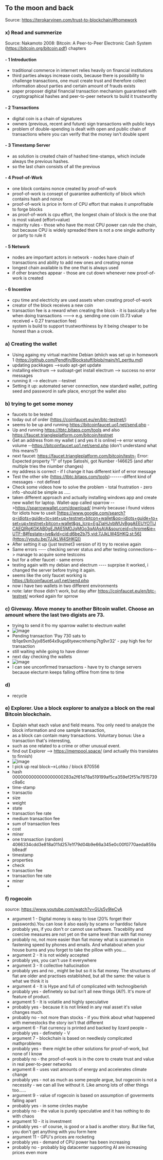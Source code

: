 ## To the moon and back
Source: https://terokarvinen.com/trust-to-blockchain/#homework

### x) Read and summerize
Source: Nakamoto 2008: Bitcoin: A Peer-to-Peer Electronic Cash System (https://bitcoin.org/bitcoin.pdf)  chapters
#### - 1 Introduction
 - traditional commerce in internert relies heavily on financial institutions
 - third parties always increase costs, because there is possibility to challenge transactions, one must create trust and therefore collect information about parties and certain amount of frauds exists
 - paper proposer digital financial transaction mechanism guaranteed with cryptographical hashes and peer-to-peer network to build it trustworthy
#### - 2 Transactions
 - digital coin is a chain of signatures
 - owners (previous, recent and future) sign transactions with public keys
 - problem of double-spending is dealt with open and public chain of transactions where you can verify that the money isn't double spent
#### - 3 Timestamp Server
 - as solution is created chain of hashed time-stamps, which include always the previous hashes.
 - so the last chain consists of all the previous    
#### - 4 Proof-of-Work
 - one block contains nonce created by proof-of-work
 - proof-of-work is consept of guarantee authenticity of block which contains hash and nonce
 - proof-of-work is price in form of CPU effort that makes it umprofitable to forge blocks
 - as proof-of-work is cpu effort, the longest chain of block is the one that is most valued (effort=value)
 - majority rules - those who have the most CPU power can rule the chain, but because CPU is widely spreaded there is not a one single authority or party to rule it
#### - 5 Network
 - nodes are important actors in network - nodes have chain of transactions and ability to add new ones and creating nonse
 - longest chain available is the one that is always used
 - if other branches appear - those are cut down whenever new proof-of-work is created
#### - 6 Incentive
 - cpu time and electricity are used assets when creating proof-of-work
 - creator of the block receives a new coin
 - transaction fee is a reward when creating the block - it is basically a fee when doing transactions ---> e.g. sending one coin (0.73 value received + 0.27 transaction fee)
 - system is build to support trustworthiness by it being cheaper to be honest than a crook.

### a) Creating the wallet
 - Using againg my virtual machine Debian (ehiich was set up in homework 1 (https://github.com/Pendfin/Blockstuff/blob/main/h1_perttu.md)
 - updating packkages -->sudo apt-get update
 - installing electrum --> sudoapt-get install electrum --> success no error messages 
 - running it --> electrum --testnet
 - Setting it up: automated server connection, new standard wallet, putting seed  and password in safe place, encrypt the wallet also
### b) trying to get some money
-  faucets to be tested
  - today out of order (https://coinfaucet.eu/en/btc-testnet/)
  - seems to be up and running https://bitcoinfaucet.uo1.net/send.php - 
  - Up and running https://tbtc.bitaps.com/tools and also https://faucet.triangleplatform.com/bitcoin/testnet    
- Get an address from my wallet ( and yes it is online)--> error wrong volume --https://bitcoinfaucet.uo1.net/send.php (don't understand what this means?)
- next faucet: https://faucet.triangleplatform.com/bitcoin/testn- Error: Expected property "1" of type Satoshi, got Number -146625 (and after multiple tries the niumber changes)
- my address is correct - if I change it has different kinf of error message
- Test the other site (https://tbtc.bitaps.com/tools)-------diffent kind of messages - not defined
- Check some videos how to solve the problem - total frustration - zero info -should be simple as .....
- taken different approach and actually installing windows app and create new wallet for laptop. Wallet-app called sparrow -->https://sparrowwallet.com/download/ (mainly because i found videos for idiots how to useit [https://www.google.com/search?q=idiots+guide+to+set+up+testnet+bitcon+wallet&oq=idiots+guide+to+set+up+testnet+bitcon+wallet&gs_lcrp=EgZjaHJvbWUyBggAEEUYOTIJCAEQIRgKGKAB0gEJMjE5MDJqMGo3qAIAsAIA&sourceid=chrome&ie=UTF-8#fpstate=ive&vld=cid:d6be2b75,vid:7JJkLW4SHKQ,st:56](https://youtu.be/7JJkLW4SHKQ))
- After setting it up (just testnet3 version of it) try to receive again
- Same errors ---- checking server status and after testing connections--> manage to acquire some testcoins
- but for a other faucet - same errors
- testing again with my debian and electrum ---- suprpise it worked, i changed the server before trying it again.
- seems like the only faucet working is https://bitcoinfaucet.uo1.net/send.php
- now i have two wallets in two different environments
- note: later those didn't work, but day after https://coinfaucet.eu/en/btc-testnet/ worked again for sprrow 
### c) Giveway. Move money to another Bitcoin wallet. Choose an amount where the last two digists are 73.
- trying to send it fro my sparrow wallet to electrum wallet
- ![image](https://github.com/user-attachments/assets/af32ccc0-fd69-43f8-aa08-4377d43259cb)
- Pending transaction 'Pay 730 sats to tb1qe9xm3yjx85et64x9ugs6tyewcmhemp7tg9vr32' - pay high fee for transaction
- still waiting while going to have dinner
- next day checking the wallets
- ![image](https://github.com/user-attachments/assets/69d96a27-bd34-44ff-937a-361f784ab7ba)
- I can see unconfirmed transactions - have try to change servers because electurm keeps falling offline from time to time

### d)
- recycle


### e) Explorer. Use a block explorer to analyze a block on the real Bitcoin blockchain.
-  Explain what each value and field means. You only need to analyze the block information and one sample transaction,
-   as a block can contain many transactions. Voluntary bonus: Use a transaction that's interesting,
-   such as one related to a crime or other unusual event.
-   find out Explorer --> https://mempool.space/ (and actually this translates to finnish)
-   ![image](https://github.com/user-attachments/assets/58c6763e-40fd-4193-94c9-74046c493ca8)
-   I pick up real block-->Lohko / block 870556
-   hash 0000000000000000000283a2f61d78a519199af5ca359ef2f51e7915739c9a6c
-   time-stamp 
-   transactio
-   size
-   weight
-   state
-   transaction fee rate
-   medium transaction fee
-   sum of transaction fees
-   cost
-   miner
-   one transaction (random) 4066334cdd3e818a011d257e1f79d04b9e66a345e0c00f0770aeda859ab8eadf
-   timestamp
-   properties
-   check
-   transaction fee
-   transaction fee rate
-   miner
-   
### f) rogecoin
source: https://www.youtube.com/watch?v=GUs5y9leCyA
- argument 1 - Digital money is easy to lose (20% forget their passwords).You can lose it also easily by scams or harddisc failure 
 - probably yes, if you don't or cannot use software. Tracebility and coercive measures are not yet on the same level than with fiat money
 - probably no, not more easier than fiat money what is scammed in fastening speed by phones and emails. And whatabout when your house burns and you forget to take the pillow with you....
- argument 2 - It is not widely accepted
 - probably yes, you can't use it everywhere
- argument 3 - It collective hallucination
 - probably yes and no , might be but so it is fiat money. The structures of fiat are older and practises established, but all the same: the value is what we think it is
- argument 4 - It is Hype and full of complicated with technogiberish
 - probably yes - definetely so but isn't all new things (AI?). It's more of feature of product. 
- argument 5 - It is volatile and highly speculative
 - probably yes - because it is not linked in any real asset it's value changes much.
 - probably no - not more than stocks - if you think about what happened with memestocks the story isn't that different
- argument 6 - Fiat currency is printed and backed by lizard people
 -probably yes - definetely - V 
- argument 7 - blockchain is based on needlesly complicated mathproblems
 - probably yes - there might be other solutions for proof-of-work, but none of I know
 - probably no - the proof-of-work is in the core to create trust and value in real peer-to-peer networks  
- argument 8 - uses vast amounts of energy and accelerates climate change
 - probably yes - not as much as some people argue, but rogecoin is not a necessity - we can all live without it. Like among lots of other things too......
- argument 9 - value of rogecoin is based on assumption of goverments falling apart
 - probably yes - in some circles maybe
 - probably no - the value is purely speculative and it has nothing to do with chaos  
- argument 10 - it is investment
 - probably yes - of course, is good or a bad is another story. But like fiat, you don't get anything with you form here  
- argument 11 - GPU's prices are rocketing
 - probably yes - demand of CPU power has been increasing
 - probably no - probably big datacenter supporting AI are increasing prices even more  


